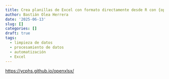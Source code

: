 ```yaml
---
title: Crea planillas de Excel con formato directamente desde R con {openxlsx}
author: Bastián Olea Herrera
date: '2025-06-13'
slug: []
categories: []
draft: true
tags:
  - limpieza de datos
  - procesamiento de datos
  - automatización
  - Excel
---
```


https://ycphs.github.io/openxlsx/